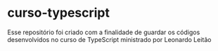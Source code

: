 # curso-typescript
Esse repositório foi criado com a finalidade de guardar os códigos desenvolvidos no curso de TypeScript ministrado por Leonardo Leitão
